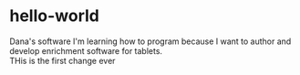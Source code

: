 # hello-world
Dana's software
I'm learning how to program because I want to author and develop enrichment software for tablets.  
THis is the first change ever
